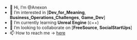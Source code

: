 - 👋 Hi, I’m @Anexon
- 👀 I’m interested in [**Dev_for_Meaning**, **Business_Operations_Challenges**, **Game_Dev**]
- 🌱 I’m currently learning **Unreal Engine** (c++)
- 💞️ I’m looking to collaborate on [**FreeSource**, **SocialStartUps**]
- 📫 How to reach me -> [here](https://www.linkedin.com/in/tjuarezruben/)

<!---
Anexon/Anexon is a ✨ special ✨ repository because its `README.md` (this file) appears on your GitHub profile.
You can click the Preview link to take a look at your changes.
--->
